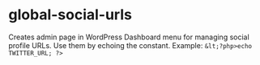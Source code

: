 global-social-urls
==================

Creates admin page in WordPress Dashboard menu for managing social profile URLs. Use them by echoing the constant. Example: `&lt;?php>echo TWITTER_URL; ?>`